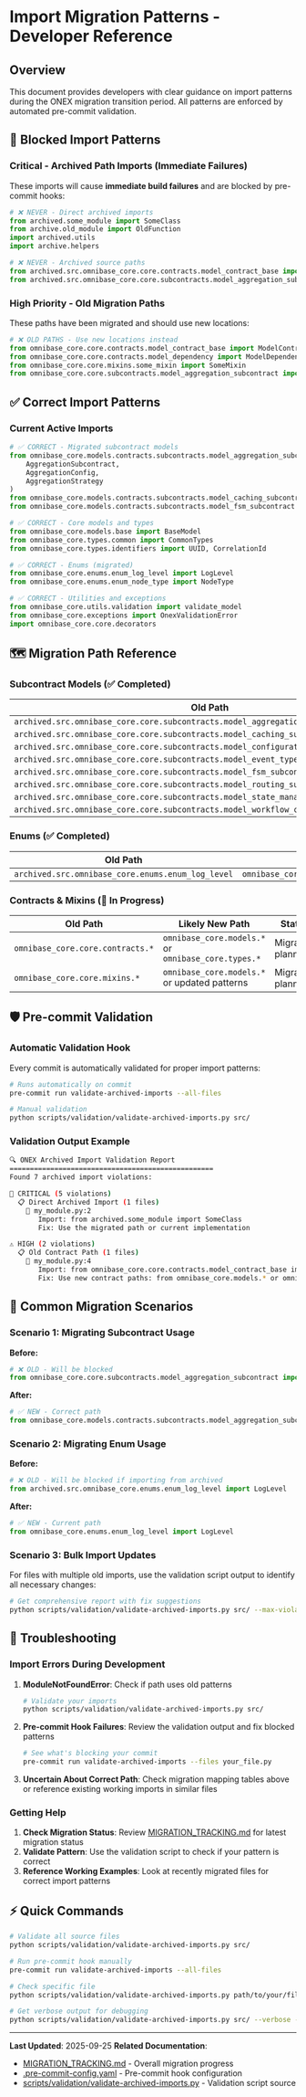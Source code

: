 # Import Migration Patterns - Developer Reference

## Overview

This document provides developers with clear guidance on import patterns during the ONEX migration transition period. All patterns are enforced by automated pre-commit validation.

## 🚫 Blocked Import Patterns

### Critical - Archived Path Imports (Immediate Failures)

These imports will cause **immediate build failures** and are blocked by pre-commit hooks:

```python
# ❌ NEVER - Direct archived imports
from archived.some_module import SomeClass
from archive.old_module import OldFunction
import archived.utils
import archive.helpers

# ❌ NEVER - Archived source paths
from archived.src.omnibase_core.core.contracts.model_contract_base import ModelContractBase
from archived.src.omnibase_core.core.subcontracts.model_aggregation_subcontract import AggregationSubcontract
```

### High Priority - Old Migration Paths

These paths have been migrated and should use new locations:

```python
# ❌ OLD PATHS - Use new locations instead
from omnibase_core.core.contracts.model_contract_base import ModelContractBase
from omnibase_core.core.contracts.model_dependency import ModelDependency  
from omnibase_core.core.mixins.some_mixin import SomeMixin
from omnibase_core.core.subcontracts.model_aggregation_subcontract import AggregationSubcontract
```

## ✅ Correct Import Patterns

### Current Active Imports

```python
# ✅ CORRECT - Migrated subcontract models
from omnibase_core.models.contracts.subcontracts.model_aggregation_subcontract import (
    AggregationSubcontract,
    AggregationConfig,
    AggregationStrategy
)
from omnibase_core.models.contracts.subcontracts.model_caching_subcontract import CachingSubcontract
from omnibase_core.models.contracts.subcontracts.model_fsm_subcontract import FsmSubcontract

# ✅ CORRECT - Core models and types  
from omnibase_core.models.base import BaseModel
from omnibase_core.types.common import CommonTypes
from omnibase_core.types.identifiers import UUID, CorrelationId

# ✅ CORRECT - Enums (migrated)
from omnibase_core.enums.enum_log_level import LogLevel
from omnibase_core.enums.enum_node_type import NodeType

# ✅ CORRECT - Utilities and exceptions
from omnibase_core.utils.validation import validate_model
from omnibase_core.exceptions import OnexValidationError
import omnibase_core.core.decorators
```

## 🗺️ Migration Path Reference

### Subcontract Models (✅ Completed)

| Old Path | New Path |
|----------|----------|
| `archived.src.omnibase_core.core.subcontracts.model_aggregation_subcontract` | `omnibase_core.models.contracts.subcontracts.model_aggregation_subcontract` |
| `archived.src.omnibase_core.core.subcontracts.model_caching_subcontract` | `omnibase_core.models.contracts.subcontracts.model_caching_subcontract` |
| `archived.src.omnibase_core.core.subcontracts.model_configuration_subcontract` | `omnibase_core.models.contracts.subcontracts.model_configuration_subcontract` |
| `archived.src.omnibase_core.core.subcontracts.model_event_type_subcontract` | `omnibase_core.models.contracts.subcontracts.model_event_type_subcontract` |
| `archived.src.omnibase_core.core.subcontracts.model_fsm_subcontract` | `omnibase_core.models.contracts.subcontracts.model_fsm_subcontract` |
| `archived.src.omnibase_core.core.subcontracts.model_routing_subcontract` | `omnibase_core.models.contracts.subcontracts.model_routing_subcontract` |
| `archived.src.omnibase_core.core.subcontracts.model_state_management_subcontract` | `omnibase_core.models.contracts.subcontracts.model_state_management_subcontract` |
| `archived.src.omnibase_core.core.subcontracts.model_workflow_coordination_subcontract` | `omnibase_core.models.contracts.subcontracts.model_workflow_coordination_subcontract` |

### Enums (✅ Completed)

| Old Path | New Path |
|----------|----------|
| `archived.src.omnibase_core.enums.enum_log_level` | `omnibase_core.enums.enum_log_level` |

### Contracts & Mixins (🚧 In Progress)

| Old Path | Likely New Path | Status |
|----------|-----------------|---------|
| `omnibase_core.core.contracts.*` | `omnibase_core.models.*` or `omnibase_core.types.*` | Migration planned |
| `omnibase_core.core.mixins.*` | `omnibase_core.models.*` or updated patterns | Migration planned |

## 🛡️ Pre-commit Validation

### Automatic Validation Hook

Every commit is automatically validated for proper import patterns:

```bash
# Runs automatically on commit
pre-commit run validate-archived-imports --all-files

# Manual validation  
python scripts/validation/validate-archived-imports.py src/
```

### Validation Output Example

```bash
🔍 ONEX Archived Import Validation Report
==================================================
Found 7 archived import violations:

🚨 CRITICAL (5 violations)
  📋 Direct Archived Import (1 files)
    📄 my_module.py:2
       Import: from archived.some_module import SomeClass
       Fix: Use the migrated path or current implementation

⚠️ HIGH (2 violations)  
  📋 Old Contract Path (1 files)
    📄 my_module.py:4
       Import: from omnibase_core.core.contracts.model_contract_base import ModelContractBase
       Fix: Use new contract paths: from omnibase_core.models.* or omnibase_core.types.*
```

## 🔧 Common Migration Scenarios

### Scenario 1: Migrating Subcontract Usage

**Before:**
```python
# ❌ OLD - Will be blocked
from omnibase_core.core.subcontracts.model_aggregation_subcontract import AggregationSubcontract
```

**After:**
```python  
# ✅ NEW - Correct path
from omnibase_core.models.contracts.subcontracts.model_aggregation_subcontract import AggregationSubcontract
```

### Scenario 2: Migrating Enum Usage

**Before:**
```python
# ❌ OLD - Will be blocked if importing from archived
from archived.src.omnibase_core.enums.enum_log_level import LogLevel
```

**After:**
```python
# ✅ NEW - Current path
from omnibase_core.enums.enum_log_level import LogLevel
```

### Scenario 3: Bulk Import Updates

For files with multiple old imports, use the validation script output to identify all necessary changes:

```bash
# Get comprehensive report with fix suggestions
python scripts/validation/validate-archived-imports.py src/ --max-violations 100
```

## 🚨 Troubleshooting

### Import Errors During Development

1. **ModuleNotFoundError**: Check if path uses old patterns
   ```bash
   # Validate your imports
   python scripts/validation/validate-archived-imports.py src/
   ```

2. **Pre-commit Hook Failures**: Review the validation output and fix blocked patterns
   ```bash
   # See what's blocking your commit
   pre-commit run validate-archived-imports --files your_file.py
   ```

3. **Uncertain About Correct Path**: Check migration mapping tables above or reference existing working imports in similar files

### Getting Help

1. **Check Migration Status**: Review [MIGRATION_TRACKING.md](../MIGRATION_TRACKING.md) for latest migration status
2. **Validate Pattern**: Use the validation script to check if your pattern is correct
3. **Reference Working Examples**: Look at recently migrated files for correct import patterns

## ⚡ Quick Commands

```bash
# Validate all source files
python scripts/validation/validate-archived-imports.py src/

# Run pre-commit hook manually
pre-commit run validate-archived-imports --all-files

# Check specific file
python scripts/validation/validate-archived-imports.py path/to/your/file.py

# Get verbose output for debugging
python scripts/validation/validate-archived-imports.py src/ --verbose --max-violations 50
```

---

**Last Updated**: 2025-09-25
**Related Documentation**:
- [MIGRATION_TRACKING.md](../MIGRATION_TRACKING.md) - Overall migration progress
- [.pre-commit-config.yaml](../.pre-commit-config.yaml) - Pre-commit hook configuration
- [scripts/validation/validate-archived-imports.py](../scripts/validation/validate-archived-imports.py) - Validation script source
